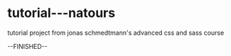 # tutorial---natours
tutorial project from jonas schmedtmann's advanced css and sass course

--FINISHED--
